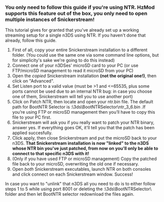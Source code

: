 ### You only need to follow this guide if you're using NTR. HzMod supports this feature out of the box, you only need to open multiple instances of Snickerstream!

This tutorial gives for granted that you've already set up a working streaming setup for a single n3DS using NTR. If you haven't done that already, follow this guide.

1. First of all, copy your entire Snickerstream installation to a different folder. (You could use the same one via some command line options, but for simplicity's sake we're going to do this instead)
1. Connect one of your n3DSes' microSD card to your PC (or use FTP/microSD management to read it microSD from your PC)
2. Open the _copied_ Snickerstream installation **(not the original one!)**, then click on "Advanced".
3. Set Listen port to a valid value (must be >1 and <=65535, plus some ports cannot be used due to an internal NTR bug: in case you choose one of them, Snickerstream will tell you to use another port)
4. Click on Patch NTR, then locate and open your ntr.bin file. The default path for BootNTR Selector is <Drive letter>:\3ds\BootNTRSelector\ntr_3_6.bin .If you’re using FTP or microSD management then you’ll have to copy this file to your PC first.
5. Snickerstream will ask you if you really want to patch your NTR binary, answer yes. If everything goes OK, it'll tell you that the patch has been applied succesfully.
6. Click apply, then close Snickerstream and put the microSD back to your n3DS. **That Snickerstream installation is now "linked" to the n3DS whose NTR bin you've just patched, from now on you'll only be able to connect to that specific n3DS with it!** 
7. (Only if you have used FTP or microSD management) Copy the patched file back to your microSD, overwriting the old one if necessary.
8. Open _both_ Snickerstream executables, launch NTR on both consoles and click connect on each Snickerstream window. Success!

In case you want to "unlink" that n3DS all you need to do is to either follow steps 1 to 5 while using port 8001 or deleting the <Drive letter>:\3ds\BootNTRSelector\ folder and then let BootNTR selector redownload the files again.
